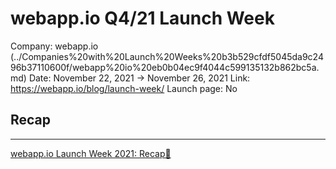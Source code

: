 # webapp.io Q4/21 Launch Week

Company: webapp.io (../Companies%20with%20Launch%20Weeks%20b3b529cfdf5045da9c2496b37110600f/webapp%20io%20eb0b04ec9f4044c599135132b862bc5a.md)
Date: November 22, 2021 → November 26, 2021
Link: https://webapp.io/blog/launch-week/
Launch page: No

## Recap

---

[webapp.io Launch Week 2021: Recap🎁](https://webapp.io/blog/launch-week/)
